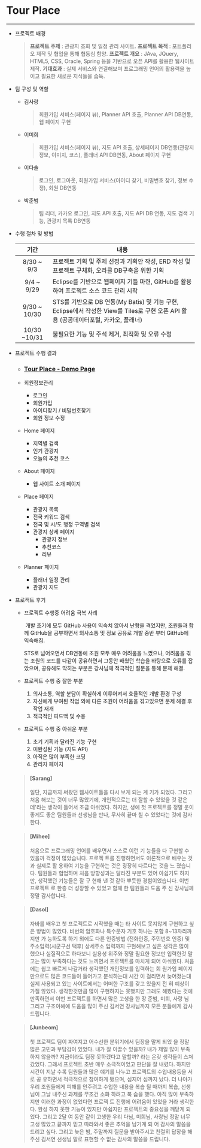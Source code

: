 # Tour Place

---

* 프로젝트 배경

  > **프로젝트 주제** : 관광지 조회 및 일정 관리 사이트.
  > **프로젝트 목적** : 포트폴리오 제작 및 협업을 통해 협동심 함양.
  > **프로젝트 개요** : JAva, JQuery, HTML5, CSS, Oracle, Spring 등을 기반으로 오픈 API를 활용한 웹사이트 제작.
  > **기대효과** : 실제 서비스와 연결해보며 프로그래밍 언어의 활용력을 높이고 필요한 새로운 지식들을 습득.

* 팀 구성 및 역할

  * 김사랑

    > 회원가입 서비스(페이지 뷰), Planner API 호출, Planner API DB연동, 웹 페이지 구현

  * 이미희

    > 회원가입 서비스(페이지 뷰), 지도 API 호출, 상세페이지 DB연동(관광지 정보, 이미지, 코스), 플래너 API DB연동, About 페이지 구현

  * 이다솔

    > 로그인, 로그아웃, 회원가입 서비스(아이디 찾기, 비밀번호 찾기, 정보 수정), 회원 DB연동

  * 박준범

    > 팀 리더, 카카오 로그인, 지도 API 호출, 지도 API DB 연동, 지도 검색 기능, 관광지 목록 DB연동

* 수행 절차 및 방법

  |     기간     | 내용                                                         |
  | :----------: | ------------------------------------------------------------ |
  |  8/30 ~ 9/3  | 프로젝트 기획 및 주제 선정과 기획안 작성, ERD 작성 및 프로젝트 구체화, 오라클 DB구축을 위한 기획 |
  |  9/4 ~ 9/29  | Eclipse를 기반으로 웹페이지 기틀 마련, GitHub를 활용하여 프로젝트 소스 코드 관리 시작 |
  | 9/30 ~ 10/30 | STS를 기반으로 DB 연동(My Batis) 및 기능 구현, Eclipse에서 작성한 View를 Tiles로 구현 오픈 API 활용 (공공데이터포털, 카카오, 플래너) |
  | 10/30 ~10/31 | 불필요한 기능 및 주석 제거, 최적화 및 오류 수정              |

* 프로젝트 수행 결과

  * ### [Tour Place - Demo Page]()

  * 회원정보관리

    * 로그인
    * 회원가입
    * 아이디찾기 / 비밀번호찾기
    * 회원 정보 수정

  * Home 페이지

    * 지역별 검색
    * 인기 관광지
    * 오늘의 추천 코스

  * About 페이지

    * 웹 사이트 소개 페이지

  * Place 페이지

    * 관광지 목록
    * 전국 키워드 검색
    * 전국 및 시/도 행정 구역별 검색
    * 관광지 상세 페이지
      * 관광지 정보
      * 추천코스
      * 리뷰

  * Planner 페이지

    * 플래너 일정 관리
    * 관광지 지도

* 프로잭트 후기

  - 프로젝트 수행중 어려움 극복 사례

    ​	개발 초기에 모두 GitHub 사용이 익숙치 않아서 난항을 격었지만, 조원들과 함께 GitHub을 공부하면서 의사소통 및 정보 공유로 개발 중반 부터 GitHub에 익숙해짐.

    STS로 넘어오면서 DB연동에 조원 모두 매우 어려움을 느꼈으나, 어려움을 겪는 조원의 코드를 다같이 공유하면서 그동안 배웠던 학습을 바탕으로 오류를 잡았으며, 공유해도 막히는 부분은 강사님께 적극적인 질문을 통해 문제 해결.

  - 프로젝트 수행 중 잘한 부분

    1. 의사소통, 역할 분담이 확실하게 이루어져서 효율적인 개발 환경 구성
    2. 자신에게 부여된 작업 외에 다른 조원이 어려움을 겪고있으면 문제 해결 후 작업 재개
    3. 적극적인 피드백 및 수용

  - 프로젝트 수행 중 아쉬운 부분

    1. 초기 기획과 달라진 기능 구현
    2. 미완성된 기능 (지도 API)
    3. 아직은 많이 부족한 코딩
    4. 관리자 페이지

  > #### [Sarang]
  >
  > 일단, 지금까지 써왔던 웹사이트들을 다시 보게 되는 계 기가 되었다. 그리고 처음 해보는 것이 너무 많았기에, 개인적으로는 더 잘할 수 있었을 것 같은데'라는 생각이 들어서 조금 아쉬었다. 하지만, 생에 첫 프로젝트를 정말 운이 좋게도 좋은 팀원들과 선생님을 만나, 무사히 끝마 칠 수 있었다는 것에 감사한다.

  > #### [Mihee]
  >
  > 처음으로 프로그래밍 언어를 배우면서 스스로 이런 기 능들을 다 구현할 수 있을까 걱정이 많았습니다. 프로젝 트를 진행하면서도 이론적으로 배우는 것과 실제로 활 용하여 기능을 구현하는 것은 굉장히 다르다는 것을 느 졌습니다. 팀원들과 협업하며 처음 방향성과는 달라진 부분도 있어 아쉽기도 하지만, 생각했던 기능들은 잘 구 현해 낸 것 같아 뿌듯한 경험이었습니다. 이번 프로젝트 로 한층 더 성장할 수 있었고 함께 한 팀원들과 도움 주 신 강사님께 정말 감사합니다.

  >#### [Dasol]
  >
  >자바를 배우고 첫 프로젝트로 시작했을 때는 타 사이트 못지않게 구현하고 싶은 방법이 많았다. 비번의 암호화나 특수문자 기호 하나는 포함 8~13자리까지만 가 능하도록 하기 외에도 다른 인증방법 (전화인증, 주민번호 인증) 및 주소입력(시군구선 택후) 상세주소 입력까지 구현해보고 싶은 생각은 많이 했으나 실질적으로 하다보니 실용성 위주와 정말 필요한 정보만 입력한것 말고는 많이 부족하다는 것도 느끼면서 프로젝트를 마치게 되어 아쉬웠다. 처음에는 쉽고 빠르게 나갈거라 생각했던 개인정보를 입력하는 회 원가입 페이지만으로도 많은 코드들이 들어가고 분석하는대 시간 이 걸리면서 늦어졌는대 실제 사용되고 있는 사이트에서는 어떠한 구조를 갖고 있을지 전 혀 예상이 가질 않았다. 생각한것만큼 많이 구현하지는 못했지만 그래도 해봤다는 것에 만족하면서 이번 프로젝트를 하면서 많은 고생을 한 장 준범, 미희, 사랑 님 그리고 구조이해에 도움을 많이 주신 김서연 강사님까지 모든 분들에게 감사드립니다.

  >#### [Junbeom]
  >
  >첫 프로젝트 팀이 짜여지고 어수선한 분위기에서 팀장을 말게 되었 을 정말 많은 고민과 부담감이 있었다. 내가 잘 이끌수 있을까? 내가 제일 많이 부족하지 않을까? 지금이라도 팀장 못하겠다고 말할까? 라는 온갖 생각들이 스쳐갔었다. 그래서 프로젝트 초반 매우 소극적이었고 판단을 잘 내렸다. 하지만 시간이 지날 수록 팀원들과 많은 얘기를 나누고 프로젝트의 수업내용등을 서로 공 유하면서 적극적으로 참여하게 됐으며, 심지어 심까지 났다. 더 나아가 우리 조원들에게 피해를 안주려고 수업한 내용을 복습 될 때까지 복습, 선생님이 그날 내주신 과제를 무조건 소화 하려고 복 습을 했다. 아직 많이 부족하지만 이러한 과정이 없었다면 프로젝 트 진행에 어려움이 있었을 거라 생각한다. 완성 하지 못한 기능이 있지만 아쉽지만 프로젝트의 중요성을 깨닫게 되었다. 그리고 2달 여 동안 같이 고생한 우리 다님, 미희님, 사랑님 정말 너무 고생 많았고 끝까지 믿고 따라와서 좋은 추억을 남기게 되 어 감사의 말씀을 드리고 싶다. 그리고 늦은 밤, 주말까지 질문을 받아주시고 친절히 답장을 해주신 김서연 선생님 말로 표현할 수 없는 감사의 말씀을 드립니다.

  

